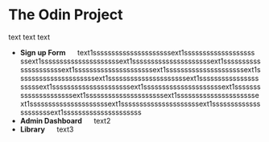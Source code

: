 # The Odin Project

text text text


- **Sign up Form**  &nbsp;&nbsp;&nbsp;&nbsp; text1sssssssssssssssssssssext1sssssssssssssssssss ssext1sssssssssssssssssssssext1sssssssssssssssssssssext1sssssssssssssssssssssext1sssssssssssssssssssssext1sssssssssssssssssssssext1sssssssssssssssssssssext1sssssssssssssssssssssext1sssssssssssssssssssssext1sssssssssssssssssssssext1sssssssssssssssssssssext1sssssssssssssssssssssext1sssssssssssssssssssssext1sssssssssssssssssssssext1sssssssssssssssssssssext1sssssssssssssssssssssext1sssssssssssssssssssssext1sssssssssssssssssssss
- **Admin Dashboard** &nbsp;&nbsp;&nbsp;&nbsp; text2
- **Library**  &nbsp;&nbsp;&nbsp;&nbsp; text3
